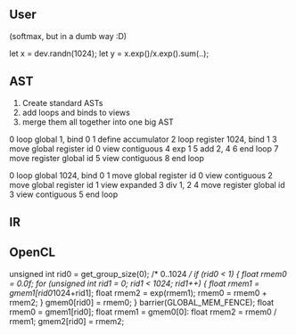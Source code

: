 
## User

(softmax, but in a dumb way :D)

let x = dev.randn(1024);
let y = x.exp()/x.exp().sum(..);


## AST

1. Create standard ASTs
2. add loops and binds to views
3. merge them all together into one big AST


0 loop global 1, bind 0
1 define accumulator
2 loop register 1024, bind 1
3 move global register id 0 view contiguous
4 exp 1
5 add 2, 4
6 end loop
7 move register global id 5 view contiguous
8 end loop

0 loop global 1024, bind 0
1 move global register id 0 view contiguous
2 move global register id 1 view expanded
3 div 1, 2
4 move register global id 3 view contiguous
5 end loop



## IR



## OpenCL

unsigned int rid0 = get_group_size(0); /* 0..1024 */
if (rid0 < 1) {
    float rmem0 = 0.0f;
    for (unsigned int rid1 = 0; rid1 < 1024; rid1++) {
        float rmem1 = gmem1[rid0*1024+rid1];
        float rmem2 = exp(rmem1);
        rmem0 = rmem0 + rmem2;
    }
    gmem0[rid0] = rmem0;
}
barrier(GLOBAL_MEM_FENCE);
float rmem0 = gmem1[rid0];
float rmem1 = gmem0[0]:
float rmem2 = rmem0 / rmem1;
gmem2[rid0] = rmem2;


